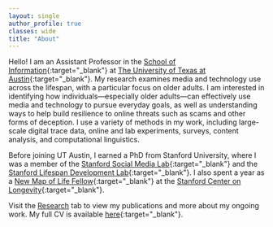 ```yaml
---
layout: single
author_profile: true
classes: wide
title: "About"
---
```


Hello! I am an Assistant Professor in the [School of Information](https://ischool.utexas.edu/){:target="_blank"} at [The University of Texas at Austin](https://www.utexas.edu/){:target="_blank"}. My research examines media and technology use across the lifespan, with a particular focus on older adults. I am interested in identifying how individuals—especially older adults—can effectively use media and technology to pursue everyday goals, as well as understanding ways to help build resilience to online threats such as scams and other forms of deception. I use a variety of methods in my work, including large-scale digital trace data, online and lab experiments, surveys, content analysis, and computational linguistics.

Before joining UT Austin, I earned a PhD from Stanford University, where I was a member of the [Stanford Social Media Lab](https://sml.stanford.edu/){:target="_blank"} and the [Stanford Lifespan Development Lab](https://lifespan.stanford.edu/){:target="_blank"}. I also spent a year as a [New Map of Life Fellow](https://longevity.stanford.edu/ryan-moore/){:target="_blank"} at the [Stanford Center on Longevity](https://longevity.stanford.edu/){:target="_blank"}.

Visit the [Research](https://ryanmoore.science/research/) tab to view my publications and more about my ongoing work. My full CV is available [here](https://drive.google.com/file/d/17MjPGp6fG9l02bI825MCfUPXMaICsfNx/view){:target="_blank"}.
